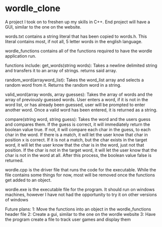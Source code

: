 # wordle_clone
A project I took on to freshen up my skills in C++. End project will have a GUI, similar to the one on the website.

words.txt contains a string literal that has been copied to words.h. This literal contains most, if not all, 5 letter words in the english language.

wordle_functions contains all of the functions required to have the wordle application run. 

functions include:
  get_words(string words): Takes a newline delimited string and transfers it to an array of strings. returns said array.
  
  random_word(array<string>word_list): Takes the word_list array and selects a random word from it. Returns the random word in a string.
  
  valid_word(array<string> words, array<string> guesses): Takes the array of words and the array of previously guessed words. User enters a word, if it is not in the word list, 
    or has already been guessed, user will be prompted to enter another word. Once a valid word has been entered, it is returned as a string.
    
  compare(string word, string guess): Takes the word and the users guess and compares them. If the guess is correct, it will immediately return the boolean value true.
    If not, it will compare each char in the guess, to each char in the word. If there is a match, it will let the user know that char in position x is correct.
    If it is not a match, but the char exists in the target word, it will let the user know that the char is in the word, just not that position.
    If the char is not in the target word, it will let the user know that the char is not in the word at all. After this process, the boolean value false is returned.
    
wordle.cpp is the driver file that runs the code for the executable. While the file contains some things for now, most will be removed once the functions get added to an object.

wordle.exe is the executable file for the program. It should run on windows machines, however I have not had the opportunity to try it on other versions of windows

Future plans:
  1: Move the functions into an object in the wordle_functions header file
  2: Create a gui, similar to the one on the wordle website
  3: Have the program create a file to track user games and display them
